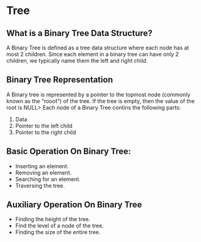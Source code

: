# Tree

## What is a Binary Tree Data Structure?

A Binary Tree is defined as a tree data structure where each node has at most 2 children. Since each element
in a binary tree can have only 2 children, we typically name them the left and right child.

## Binary Tree Representation

A Binary tree is represented by a pointer to the topmost node (commonly known as the "rooot") of the tree. If
the tree is empty, then the value of the root is NULL> Each node of a Binary Tree contins the following parts:

1. Data
2. Pointer to the left child
3. Pointer to the right child

## Basic Operation On Binary Tree:

* Inserting an element.
* Removing an element.
* Searching for an element.
* Traversing the tree.

## Auxiliary Operation On Binary Tree

* Finding the height of the tree.
* Find the level of a node of the tree.
* Finding the size of the entire tree.